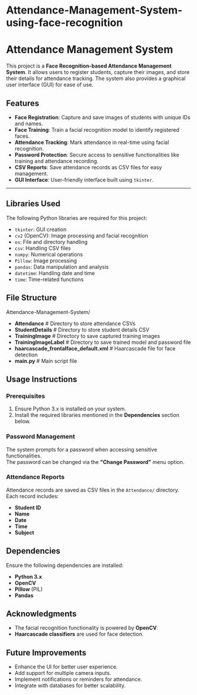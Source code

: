 # Attendance-Management-System-using-face-recognition
# Attendance Management System

This project is a **Face Recognition-based Attendance Management System**. It allows users to register students, capture their images, and store their details for attendance tracking. The system also provides a graphical user interface (GUI) for ease of use.

## Features
- **Face Registration**: Capture and save images of students with unique IDs and names.
- **Face Training**: Train a facial recognition model to identify registered faces.
- **Attendance Tracking**: Mark attendance in real-time using facial recognition.
- **Password Protection**: Secure access to sensitive functionalities like training and attendance recording.
- **CSV Reports**: Save attendance records as CSV files for easy management.
- **GUI Interface**: User-friendly interface built using `tkinter`.

---


## Libraries Used
The following Python libraries are required for this project:
- `tkinter`: GUI creation
- `cv2` (OpenCV): Image processing and facial recognition
- `os`: File and directory handling
- `csv`: Handling CSV files
- `numpy`: Numerical operations
- `Pillow`: Image processing
- `pandas`: Data manipulation and analysis
- `datetime`: Handling date and time
- `time`: Time-related functions



## File Structure
Attendance-Management-System/
- **Attendance**                  # Directory to store attendance CSVs
- **StudentDetails**              # Directory to store student details CSV
- **TrainingImage**               # Directory to save captured training images
- **TrainingImageLabel**          # Directory to save trained model and password file
- **haarcascade_frontalface_default.xml**  # Haarcascade file for face detection
- **main.py**                         # Main script file



## Usage Instructions

### Prerequisites
1. Ensure Python 3.x is installed on your system.
2. Install the required libraries mentioned in the **Dependencies** section below.

### Password Management
The system prompts for a password when accessing sensitive functionalities.  
The password can be changed via the **"Change Password"** menu option.

### Attendance Reports
Attendance records are saved as CSV files in the `Attendance/` directory.  
Each record includes:
- **Student ID**
- **Name**
- **Date**
- **Time**
- **Subject**

## Dependencies
Ensure the following dependencies are installed:
- **Python 3.x**
- **OpenCV**
- **Pillow** (PIL)
- **Pandas**

## Acknowledgments
- The facial recognition functionality is powered by **OpenCV**.
- **Haarcascade classifiers** are used for face detection.

## Future Improvements
- Enhance the UI for better user experience.
- Add support for multiple camera inputs.
- Implement notifications or reminders for attendance.
- Integrate with databases for better scalability.
